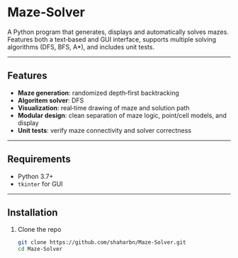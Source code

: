 # Maze‑Solver

A Python program that generates, displays and automatically solves mazes.  
Features both a text‑based and GUI interface, supports multiple solving algorithms (DFS, BFS, A*), and includes unit tests.

---


## Features

- **Maze generation**: randomized depth‑first backtracking  
- **Algoritem solver**: DFS 
- **Visualization**: real‑time drawing of maze and solution path  
- **Modular design**: clean separation of maze logic, point/cell models, and display  
- **Unit tests**: verify maze connectivity and solver correctness  

---

## Requirements

- Python 3.7+  
- `tkinter` for GUI    

---

## Installation

1. Clone the repo  
   ```bash
   git clone https://github.com/shaharbn/Maze-Solver.git
   cd Maze-Solver
